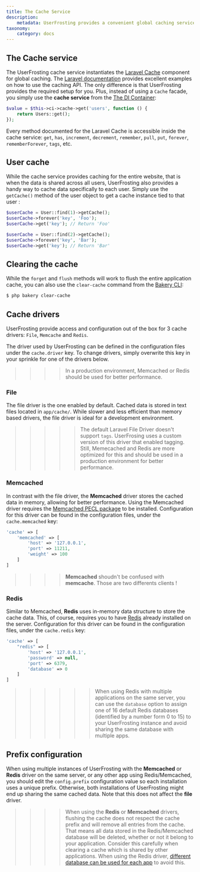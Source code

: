 ```yaml
---
title: The Cache Service
description:
    metadata: UserFrosting provides a convenient global caching service for your application, as well as user-specific caches for user data.
taxonomy:
    category: docs
---
```


## The Cache service

The UserFrosting cache service instantiates the [Laravel Cache](https://laravel.com/docs/5.4/cache) component for global caching. The [Laravel documentation](https://laravel.com/docs/5.4/cache#cache-usage) provides excellent examples on how to use the caching API. The only difference is that UserFrosting provides the required setup for you. Plus, instead of using a `Cache` facade, you simply use the **cache service** from the [The DI Container](/services/the-di-container):

```php
$value = $this->ci->cache->get('users', function () {
    return Users::get();
});
```

Every method documented for the Laravel Cache is accessible inside the cache service: `get`, `has`, `increment`, `decrement`, `remember`, `pull`, `put`, `forever`, `rememberForever`, `tags`, etc.

## User cache

While the cache service provides caching for the entire website, that is when the data is shared across all users, UserFrosting also provides a handy way to cache data specifically to each user. Simply use the `getCache()` method of the user object to get a cache instance tied to that user :

```php
$userCache = User::find(1)->getCache();
$userCache->forever('key', 'Foo');
$userCache->get('key'); // Return 'Foo'

$userCache = User::find(2)->getCache();
$userCache->forever('key', 'Bar');
$userCache->get('key'); // Return 'Bar'
```

## Clearing the cache

While the `forget` and `flush` methods will work to flush the entire application cache, you can also use the `clear-cache` command from the [Bakery CLI](/cli/commands#clearcache):

```bash
$ php bakery clear-cache
```

## Cache drivers

UserFrosting provide access and configuration out of the box for 3 cache drivers: `File`, `Memcache` and `Redis`.

The driver used by UserFrosting can be defined in the configuration files under the `cache.driver` key. To change drivers, simply overwrite this key in your sprinkle for one of the drivers below.

>>>> In a production environment, Memcached or Redis should be used for better performance.

### File

The file driver is the one enabled by default. Cached data is stored in text files located in `app/cache/`. While slower and less efficient than memory based drivers, the file driver is ideal for a development environment.   

>>>>> The default Laravel File Driver doesn't support `tags`. UserFrosing uses a custom version of this driver that enabled tagging. Still, Memecached and Redis are more optimized for this and should be used in a production environment for better performance.

### Memcached

In contrast with the file driver, the **Memcached** driver stores the cached data in memory, allowing for better performance. Using the Memcached driver requires the [Memcached PECL package](https://pecl.php.net/package/memcached) to be installed. Configuration for this driver can be found in the configuration files, under the `cache.memcached` key:

```php
'cache' => [
    'memcached' => [
        'host' => '127.0.0.1',
        'port' => 11211,
        'weight' => 100
    ]
]
```

>>>> **Memcached** shoudn't be confused with **memcache**. Those are two differents clients !

### Redis

Similar to Memcached, **Redis** uses in-memory data structure to store the cache data. This, of course, requires you to have [Redis](https://redis.io) already installed on the server. Configuration for this driver can be found in the configuration files, under the `cache.redis` key:

```php
'cache' => [
    "redis" => [
        'host' => '127.0.0.1',
        'password' => null,
        'port' => 6379,
        'database' => 0
    ]
]
```

>>>>>> When using Redis with multiple applications on the same server, you can use the `database` option to assign one of 16 default Redis databases (identified by a number form 0 to 15) to your UserFrosting instance and avoid sharing the same database with multiple apps.

## Prefix configuration

When using multiple instances of UserFrosting with the **Memcached** or **Redis** driver on the same server, or any other app using Redis/Memcached, you should edit the `config.prefix` configuration value so each installation uses a unique prefix. Otherwise, both installations of UserFrosting might end up sharing the same cached data. Note that this does not affect the **file** driver.

>>>>  When using the **Redis** or **Memcached** drivers, flushing the cache does not respect the cache prefix and will remove all entries from the cache. That means all data stored in the Redis/Memcached database will be deleted, whether or not it belong to your application. Consider this carefully when clearing a cache which is shared by other applications. When using the Redis driver, [different database can be used for each app](https://stackoverflow.com/a/38272337/445757) to avoid this.